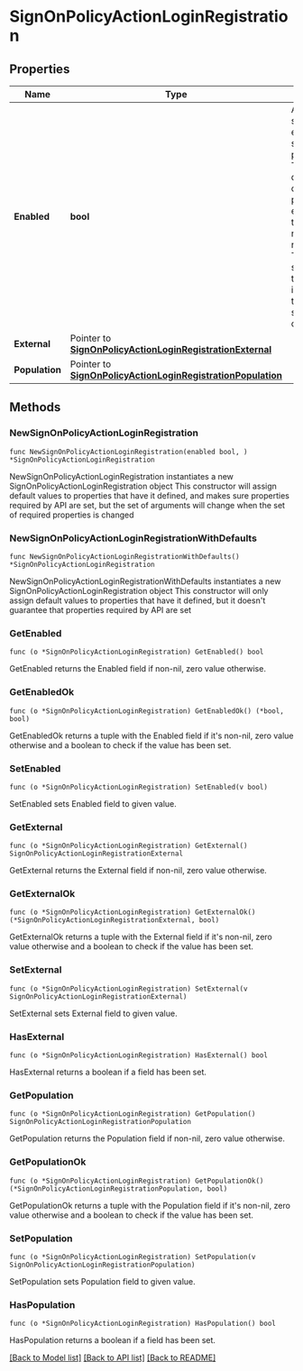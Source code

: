 # SignOnPolicyActionLoginRegistration

## Properties

Name | Type | Description | Notes
------------ | ------------- | ------------- | -------------
**Enabled** | **bool** | A boolean that specifies the enabled/disabled state of the policy action. The default is disabled when creating a new policy. When enabled, it allows the use of the new user registration flow. This attribute should be set to true when implementing the social login sign-on policy option. | 
**External** | Pointer to [**SignOnPolicyActionLoginRegistrationExternal**](SignOnPolicyActionLoginRegistrationExternal.md) |  | [optional] 
**Population** | Pointer to [**SignOnPolicyActionLoginRegistrationPopulation**](SignOnPolicyActionLoginRegistrationPopulation.md) |  | [optional] 

## Methods

### NewSignOnPolicyActionLoginRegistration

`func NewSignOnPolicyActionLoginRegistration(enabled bool, ) *SignOnPolicyActionLoginRegistration`

NewSignOnPolicyActionLoginRegistration instantiates a new SignOnPolicyActionLoginRegistration object
This constructor will assign default values to properties that have it defined,
and makes sure properties required by API are set, but the set of arguments
will change when the set of required properties is changed

### NewSignOnPolicyActionLoginRegistrationWithDefaults

`func NewSignOnPolicyActionLoginRegistrationWithDefaults() *SignOnPolicyActionLoginRegistration`

NewSignOnPolicyActionLoginRegistrationWithDefaults instantiates a new SignOnPolicyActionLoginRegistration object
This constructor will only assign default values to properties that have it defined,
but it doesn't guarantee that properties required by API are set

### GetEnabled

`func (o *SignOnPolicyActionLoginRegistration) GetEnabled() bool`

GetEnabled returns the Enabled field if non-nil, zero value otherwise.

### GetEnabledOk

`func (o *SignOnPolicyActionLoginRegistration) GetEnabledOk() (*bool, bool)`

GetEnabledOk returns a tuple with the Enabled field if it's non-nil, zero value otherwise
and a boolean to check if the value has been set.

### SetEnabled

`func (o *SignOnPolicyActionLoginRegistration) SetEnabled(v bool)`

SetEnabled sets Enabled field to given value.


### GetExternal

`func (o *SignOnPolicyActionLoginRegistration) GetExternal() SignOnPolicyActionLoginRegistrationExternal`

GetExternal returns the External field if non-nil, zero value otherwise.

### GetExternalOk

`func (o *SignOnPolicyActionLoginRegistration) GetExternalOk() (*SignOnPolicyActionLoginRegistrationExternal, bool)`

GetExternalOk returns a tuple with the External field if it's non-nil, zero value otherwise
and a boolean to check if the value has been set.

### SetExternal

`func (o *SignOnPolicyActionLoginRegistration) SetExternal(v SignOnPolicyActionLoginRegistrationExternal)`

SetExternal sets External field to given value.

### HasExternal

`func (o *SignOnPolicyActionLoginRegistration) HasExternal() bool`

HasExternal returns a boolean if a field has been set.

### GetPopulation

`func (o *SignOnPolicyActionLoginRegistration) GetPopulation() SignOnPolicyActionLoginRegistrationPopulation`

GetPopulation returns the Population field if non-nil, zero value otherwise.

### GetPopulationOk

`func (o *SignOnPolicyActionLoginRegistration) GetPopulationOk() (*SignOnPolicyActionLoginRegistrationPopulation, bool)`

GetPopulationOk returns a tuple with the Population field if it's non-nil, zero value otherwise
and a boolean to check if the value has been set.

### SetPopulation

`func (o *SignOnPolicyActionLoginRegistration) SetPopulation(v SignOnPolicyActionLoginRegistrationPopulation)`

SetPopulation sets Population field to given value.

### HasPopulation

`func (o *SignOnPolicyActionLoginRegistration) HasPopulation() bool`

HasPopulation returns a boolean if a field has been set.


[[Back to Model list]](../README.md#documentation-for-models) [[Back to API list]](../README.md#documentation-for-api-endpoints) [[Back to README]](../README.md)


